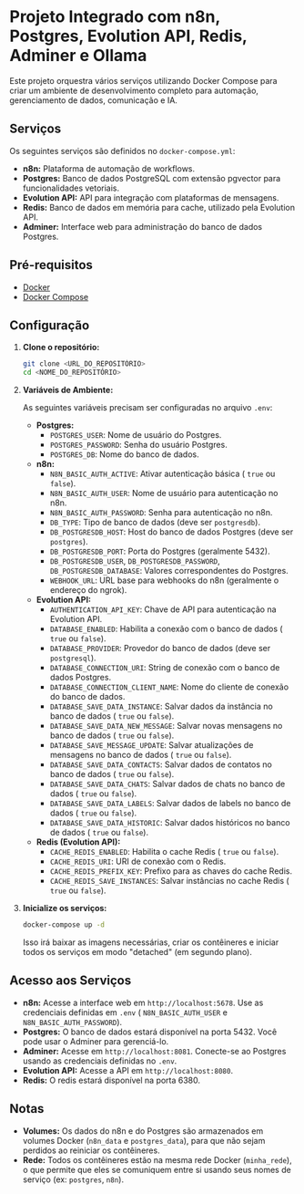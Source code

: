 # Projeto Integrado com n8n, Postgres, Evolution API, Redis, Adminer e Ollama

Este projeto orquestra vários serviços utilizando Docker Compose para criar um ambiente de desenvolvimento completo para automação, gerenciamento de dados, comunicação e IA.

## Serviços

Os seguintes serviços são definidos no `docker-compose.yml`:

- **n8n:** Plataforma de automação de workflows.
- **Postgres:** Banco de dados PostgreSQL com extensão pgvector para funcionalidades vetoriais.
- **Evolution API:** API para integração com plataformas de mensagens.
- **Redis:** Banco de dados em memória para cache, utilizado pela Evolution API.
- **Adminer:** Interface web para administração do banco de dados Postgres.

## Pré-requisitos

- [Docker](https://www.docker.com/)
- [Docker Compose](https://docs.docker.com/compose/)

## Configuração

1.  **Clone o repositório:**

    ```bash
    git clone <URL_DO_REPOSITÓRIO>
    cd <NOME_DO_REPOSITÓRIO>
    ```

2.  **Variáveis de Ambiente:**

    As seguintes variáveis precisam ser configuradas no arquivo `.env`:

    - **Postgres:**
      - `POSTGRES_USER`: Nome de usuário do Postgres.
      - `POSTGRES_PASSWORD`: Senha do usuário Postgres.
      - `POSTGRES_DB`: Nome do banco de dados.
    - **n8n:**
      - `N8N_BASIC_AUTH_ACTIVE`: Ativar autenticação básica ( `true` ou `false`).
      - `N8N_BASIC_AUTH_USER`: Nome de usuário para autenticação no n8n.
      - `N8N_BASIC_AUTH_PASSWORD`: Senha para autenticação no n8n.
      - `DB_TYPE`: Tipo de banco de dados (deve ser `postgresdb`).
      - `DB_POSTGRESDB_HOST`: Host do banco de dados Postgres (deve ser `postgres`).
      - `DB_POSTGRESDB_PORT`: Porta do Postgres (geralmente 5432).
      - `DB_POSTGRESDB_USER`, `DB_POSTGRESDB_PASSWORD`, `DB_POSTGRESDB_DATABASE`: Valores correspondentes do Postgres.
      - `WEBHOOK_URL`: URL base para webhooks do n8n (geralmente o endereço do ngrok).
    - **Evolution API:**
      - `AUTHENTICATION_API_KEY`: Chave de API para autenticação na Evolution API.
      - `DATABASE_ENABLED`: Habilita a conexão com o banco de dados ( `true` ou `false`).
      - `DATABASE_PROVIDER`: Provedor do banco de dados (deve ser `postgresql`).
      - `DATABASE_CONNECTION_URI`: String de conexão com o banco de dados Postgres.
      - `DATABASE_CONNECTION_CLIENT_NAME`: Nome do cliente de conexão do banco de dados.
      - `DATABASE_SAVE_DATA_INSTANCE`: Salvar dados da instância no banco de dados ( `true` ou `false`).
      - `DATABASE_SAVE_DATA_NEW_MESSAGE`: Salvar novas mensagens no banco de dados ( `true` ou `false`).
      - `DATABASE_SAVE_MESSAGE_UPDATE`: Salvar atualizações de mensagens no banco de dados ( `true` ou `false`).
      - `DATABASE_SAVE_DATA_CONTACTS`: Salvar dados de contatos no banco de dados ( `true` ou `false`).
      - `DATABASE_SAVE_DATA_CHATS`: Salvar dados de chats no banco de dados ( `true` ou `false`).
      - `DATABASE_SAVE_DATA_LABELS`: Salvar dados de labels no banco de dados ( `true` ou `false`).
      - `DATABASE_SAVE_DATA_HISTORIC`: Salvar dados históricos no banco de dados ( `true` ou `false`).
    - **Redis (Evolution API):**
      - `CACHE_REDIS_ENABLED`: Habilita o cache Redis ( `true` ou `false`).
      - `CACHE_REDIS_URI`: URI de conexão com o Redis.
      - `CACHE_REDIS_PREFIX_KEY`: Prefixo para as chaves do cache Redis.
      - `CACHE_REDIS_SAVE_INSTANCES`: Salvar instâncias no cache Redis ( `true` ou `false`).

3.  **Inicialize os serviços:**

    ```bash
    docker-compose up -d
    ```

    Isso irá baixar as imagens necessárias, criar os contêineres e iniciar todos os serviços em modo "detached" (em segundo plano).

## Acesso aos Serviços

- **n8n:** Acesse a interface web em `http://localhost:5678`. Use as credenciais definidas em `.env` ( `N8N_BASIC_AUTH_USER` e `N8N_BASIC_AUTH_PASSWORD`).
- **Postgres:** O banco de dados estará disponível na porta 5432. Você pode usar o Adminer para gerenciá-lo.
- **Adminer:** Acesse em `http://localhost:8081`. Conecte-se ao Postgres usando as credenciais definidas no `.env`.
- **Evolution API:** Acesse a API em `http://localhost:8080`.
- **Redis:** O redis estará disponível na porta 6380.

## Notas

- **Volumes:** Os dados do n8n e do Postgres são armazenados em volumes Docker (`n8n_data` e `postgres_data`), para que não sejam perdidos ao reiniciar os contêineres.
- **Rede:** Todos os contêineres estão na mesma rede Docker (`minha_rede`), o que permite que eles se comuniquem entre si usando seus nomes de serviço (ex: `postgres`, `n8n`).

